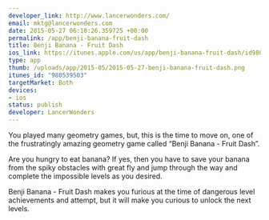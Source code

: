 ```yaml
--- 
developer_link: http://www.lancerwonders.com/
email: mktg@lancerwonders.com
date: 2015-05-27 06:10:26.359725 +00:00
permalink: /app/benji-banana-fruit-dash
title: Benji Banana - Fruit Dash
ios_link: https://itunes.apple.com/us/app/benji-banana-fruit-dash/id980539503?ls=1&mt=8
type: app
thumb: /uploads/app/2015-05/2015-05-27-benji-banana-fruit-dash.png
itunes_id: "980539503"
targetMarket: Both
devices: 
- ios
status: publish
developer: LancerWonders
---
```


You played many geometry games, but, this is the time to move on, one of the frustratingly amazing  geometry game called “Benji Banana - Fruit Dash”.

Are you hungry to eat  banana? If yes, then you have to save your banana from the spiky obstacles with great fly and jump through the way and complete the impossible levels as you desired.

Benji Banana - Fruit Dash makes you furious at the time of dangerous level achievements and attempt, but it will make you curious to unlock the next levels.

